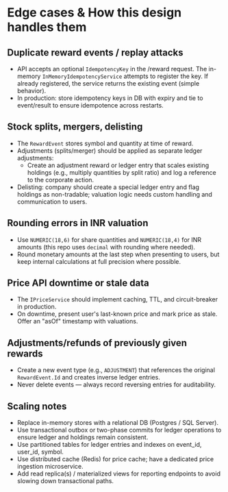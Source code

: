 
# Edge cases & How this design handles them

## Duplicate reward events / replay attacks
- API accepts an optional `IdempotencyKey` in the /reward request. The in-memory `InMemoryIdempotencyService` attempts to register the key. If already registered, the service returns the existing event (simple behavior).
- In production: store idempotency keys in DB with expiry and tie to event/result to ensure idempotence across restarts.

## Stock splits, mergers, delisting
- The `RewardEvent` stores symbol and quantity at time of reward.
- Adjustments (splits/merger) should be applied as separate ledger adjustments:
  - Create an adjustment reward or ledger entry that scales existing holdings (e.g., multiply quantities by split ratio) and log a reference to the corporate action.
- Delisting: company should create a special ledger entry and flag holdings as non-tradable; valuation logic needs custom handling and communication to users.

## Rounding errors in INR valuation
- Use `NUMERIC(18,6)` for share quantities and `NUMERIC(18,4)` for INR amounts (this repo uses `decimal` with rounding where needed).
- Round monetary amounts at the last step when presenting to users, but keep internal calculations at full precision where possible.

## Price API downtime or stale data
- The `IPriceService` should implement caching, TTL, and circuit-breaker in production.
- On downtime, present user's last-known price and mark price as stale. Offer an "asOf" timestamp with valuations.

## Adjustments/refunds of previously given rewards
- Create a new event type (e.g., `ADJUSTMENT`) that references the original `RewardEvent.Id` and creates inverse ledger entries.
- Never delete events — always record reversing entries for auditability.

## Scaling notes
- Replace in-memory stores with a relational DB (Postgres / SQL Server).
- Use transactional outbox or two-phase commits for ledger operations to ensure ledger and holdings remain consistent.
- Use partitioned tables for ledger entries and indexes on event_id, user_id, symbol.
- Use distributed cache (Redis) for price cache; have a dedicated price ingestion microservice.
- Add read replica(s) / materialized views for reporting endpoints to avoid slowing down transactional paths.
